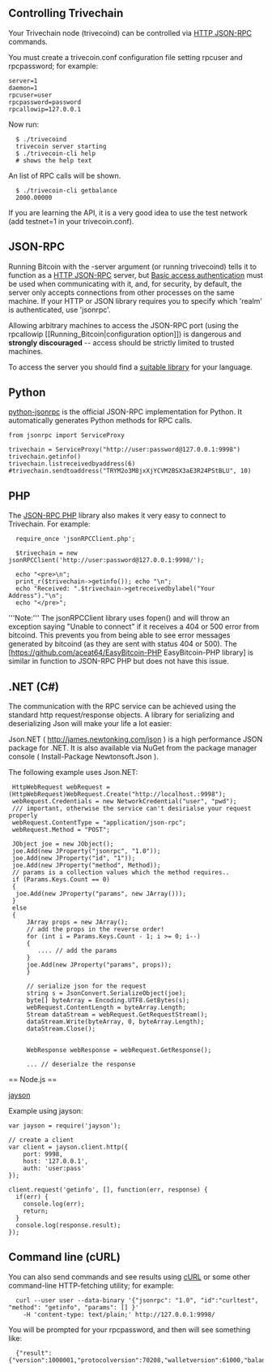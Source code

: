 
## Controlling Trivechain

Your Trivechain node (trivecoind) can be controlled via [HTTP JSON-RPC](http://json-rpc.org/wiki/specification)  commands.

You must create a trivecoin.conf configuration file setting rpcuser and rpcpassword; for example:

```
server=1
daemon=1
rpcuser=user
rpcpassword=password
rpcallowip=127.0.0.1 
```

Now run:
```
  $ ./trivecoind
  trivecoin server starting
  $ ./trivecoin-cli help
  # shows the help text
```

An list of RPC calls will be shown.
```
  $ ./trivecoin-cli getbalance
  2000.00000
```

If you are learning the API, it is a very good idea to use the test network (add testnet=1 in your trivecoin.conf).

## JSON-RPC 

Running Bitcoin with the -server argument (or running trivecoind) tells it to function as a [HTTP JSON-RPC](http://json-rpc.org/wiki/specification) server, but 
[Basic access authentication](http://en.wikipedia.org/wiki/Basic_access_authentication) must be used when communicating with it, and, for security, by default, the server only accepts connections from other processes on the same machine.  If your HTTP or JSON library requires you to specify which 'realm' is authenticated, use 'jsonrpc'.

Allowing arbitrary machines to access the JSON-RPC port (using the rpcallowip [[Running_Bitcoin|configuration option]]) is dangerous and **strongly discouraged** -- access should be strictly limited to trusted machines.

To access the server you should find a [suitable library](http://json-rpc.org/wiki/implementations) for your language.


## Python 
[python-jsonrpc](http://json-rpc.org/wiki/python-json-rpc) is the official JSON-RPC implementation for Python.
It automatically generates Python methods for RPC calls.


```
from jsonrpc import ServiceProxy
  
trivechain = ServiceProxy("http://user:password@127.0.0.1:9998")
trivechain.getinfo()
trivechain.listreceivedbyaddress(6)
#trivechain.sendtoaddress("TRYM2o3M8jxXjYCVM2BSX3aE3R24PStBLU", 10)
```



## PHP 

The [JSON-RPC PHP](http://jsonrpcphp.org/) library also makes it very easy to connect to Trivechain.  For example:

```
  require_once 'jsonRPCClient.php';
  
  $trivechain = new jsonRPCClient('http://user:password@127.0.0.1:9998/');
   
  echo "<pre>\n";
  print_r($trivechain->getinfo()); echo "\n";
  echo "Received: ".$trivechain->getreceivedbylabel("Your Address")."\n";
  echo "</pre>";
```

'''Note:''' The jsonRPCClient library uses fopen() and will throw an exception saying "Unable to connect" if it receives a 404 or 500 error from bitcoind. This prevents you from being able to see error messages generated by bitcoind (as they are sent with status 404 or 500). The [https://github.com/aceat64/EasyBitcoin-PHP EasyBitcoin-PHP library] is similar in function to JSON-RPC PHP but does not have this issue.


## .NET (C#) 
The communication with the RPC service can be achieved using the standard http request/response objects.
A library for serializing and deserializing Json will make your life a lot easier:

Json.NET ( http://james.newtonking.com/json ) is a high performance JSON package for .NET.  It is also available via NuGet from the package manager console ( Install-Package Newtonsoft.Json ).

The following example uses Json.NET:

```
 HttpWebRequest webRequest = (HttpWebRequest)WebRequest.Create("http://localhost.:9998");
 webRequest.Credentials = new NetworkCredential("user", "pwd");
 /// important, otherwise the service can't desirialse your request properly
 webRequest.ContentType = "application/json-rpc";
 webRequest.Method = "POST";
  
 JObject joe = new JObject();
 joe.Add(new JProperty("jsonrpc", "1.0"));
 joe.Add(new JProperty("id", "1"));
 joe.Add(new JProperty("method", Method));
 // params is a collection values which the method requires..
 if (Params.Keys.Count == 0)
 {
  joe.Add(new JProperty("params", new JArray()));
 }
 else
 {
     JArray props = new JArray();
     // add the props in the reverse order!
     for (int i = Params.Keys.Count - 1; i >= 0; i--)
     {
        .... // add the params
     }
     joe.Add(new JProperty("params", props));
     }
  
     // serialize json for the request
     string s = JsonConvert.SerializeObject(joe);
     byte[] byteArray = Encoding.UTF8.GetBytes(s);
     webRequest.ContentLength = byteArray.Length;
     Stream dataStream = webRequest.GetRequestStream();
     dataStream.Write(byteArray, 0, byteArray.Length);
     dataStream.Close();
     
     
     WebResponse webResponse = webRequest.GetResponse();
     
     ... // deserialze the response
```

== Node.js ==

[jayson](https://github.com/tedeh/jayson) 

Example using jayson:

```
var jayson = require('jayson');

// create a client
var client = jayson.client.http({
	port: 9998,
	host: '127.0.0.1',
	auth: 'user:pass'
});

client.request('getinfo', [], function(err, response) {
  if(err) {
  	console.log(err);
  	return;
  }
  console.log(response.result);
});
```

## Command line (cURL)

You can also send commands and see results using [cURL](http://curl.haxx.se/) or some other command-line HTTP-fetching utility; for example:

```
  curl --user user --data-binary '{"jsonrpc": "1.0", "id":"curltest", "method": "getinfo", "params": [] }' 
    -H 'content-type: text/plain;' http://127.0.0.1:9998/
```

You will be prompted for your rpcpassword, and then will see something like:

```
  {"result":{"version":1000001,"protocolversion":70208,"walletversion":61000,"balance":0.00000000,"exclusivesend_balance":0.00000000,"blocks":16438,"timeoffset":0,"connections":5,"proxy":"","difficulty":2573.697682180916,"testnet":false,"keypoololdest":1522680793,"keypoolsize":999,"paytxfee":0.00000000,"relayfee":0.00010000,"errors":""},"error":null,"id":"curltest"}
```

